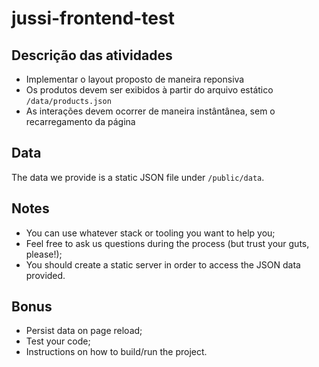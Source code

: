 # jussi-frontend-test

## Descrição das atividades

* Implementar o layout proposto de maneira reponsiva
* Os produtos devem ser exibidos à partir do arquivo estático `/data/products.json`
* As interações devem ocorrer de maneira instântânea, sem o recarregamento da página

## Data

The data we provide is a static JSON file under `/public/data`.

## Notes

* You can use whatever stack or tooling you want to help you;
* Feel free to ask us questions during the process (but trust your guts, please!);
* You should create a static server in order to access the JSON data provided.

## Bonus

* Persist data on page reload;
* Test your code;
* Instructions on how to build/run the project.